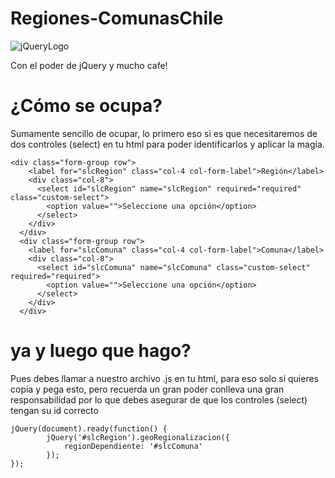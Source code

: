 # Regiones-ComunasChile
![jQueryLogo](https://e7.pngegg.com/pngimages/639/1023/png-clipart-logo-jquery-in-easy-steps-create-dynamic-web-pages-brand-ajax-jquery-logo-blue-text.png)

Con el poder de jQuery y mucho cafe!

# ¿Cómo se ocupa? 

Sumamente sencillo de ocupar, lo primero eso si es que necesitaremos de dos controles (select) en tu html para poder identificarlos
y aplicar la magia. 

    <div class="form-group row">
        <label for="slcRegion" class="col-4 col-form-label">Región</label> 
        <div class="col-8">
          <select id="slcRegion" name="slcRegion" required="required" class="custom-select">
            <option value="">Seleccione una opción</option>
          </select>
        </div>
      </div>
      <div class="form-group row">
        <label for="slcComuna" class="col-4 col-form-label">Comuna</label> 
        <div class="col-8">
          <select id="slcComuna" name="slcComuna" class="custom-select" required="required">
            <option value="">Seleccione una opción</option>
          </select>
        </div>
      </div>

  
# ya y luego que hago? 
Pues debes llamar a nuestro archivo .js en tu html, para eso solo si quieres copia y pega esto,
pero recuerda un gran poder conlleva una gran responsabilidad por lo que debes asegurar 
de que los controles (select) tengan su id correcto 


    jQuery(document).ready(function() {
            jQuery('#slcRegion').geoRegionalizacion({
                regionDependiente: '#slcComuna'
            });
    });

